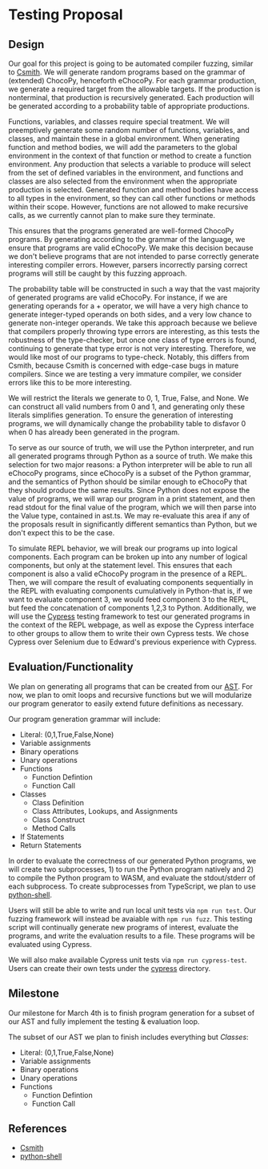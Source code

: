 # Testing Proposal

## Design

Our goal for this project is going to be automated compiler fuzzing, similar to [Csmith](https://www.cs.utah.edu/~regehr/papers/pldi11-preprint.pdf).
We will generate random programs based on the grammar of (extended) ChocoPy, henceforth eChocoPy.
For each grammar production, we generate a required target from the allowable targets. If the production
is nonterminal, that production is recursively generated. Each production will be generated according to
a probability table of appropriate productions.

Functions, variables, and classes require special treatment. We will preemptively generate some random
number of functions, variables, and classes, and maintain these in a global environment. When generating
function and method bodies, we will add the parameters to the global environment in the context of that
function or method to create a function environment. Any production that selects a variable to produce
will select from the set of defined variables in the environment, and functions and classes are also
selected from the environment when the appropriate production is selected. Generated function
and method bodies have access to all types in the environment, so they can call other functions or methods
within their scope. However, functions are not allowed to make recursive calls, as we currently
cannot plan to make sure they terminate.

This ensures that the programs generated are well-formed ChocoPy programs. By
generating according to the grammar of the language, we ensure that programs
are valid eChocoPy. We make this decision because we don't believe programs that
are not intended to parse correctly generate interesting compiler errors. However,
parsers incorrectly parsing correct programs will still be caught by this fuzzing
approach.

The probability table will be constructed in such a way that the vast majority of generated programs
are valid eChocoPy. For instance, if we are generating operands for a + operator, we will have a very
high chance to generate integer-typed operands on both sides, and a very low chance to generate
non-integer operands. We take this approach because we believe that compilers properly throwing type
errors are interesting, as this tests the robustness of the type-checker, but once one class of
type errors is found, continuing to generate that type error is not very interesting. Therefore,
we would like most of our programs to type-check. Notably, this differs from Csmith, because Csmith
is concerned with edge-case bugs in mature compilers. Since we are testing a very immature compiler,
we consider errors like this to be more interesting.

We will restrict the literals we generate to 0, 1, True, False, and None. We can construct all valid
numbers from 0 and 1, and generating only these literals simplifies generation. To ensure the
generation of interesting programs, we will dynamically change the probability table to disfavor
0 when 0 has already been generated in the program.

To serve as our source of truth, we will use the Python interpreter, and run all generated programs
through Python as a source of truth. We make this selection for two
major reasons: a Python interpreter will be able to run all eChocoPy programs, since eChocoPy is
a subset of the Python grammar, and the semantics of Python should be similar enough to eChocoPy
that they should produce the same results. Since Python does not expose the value of programs, we
will wrap our program in a print statement, and then read stdout for the final value of the program,
which we will then parse into the Value type, contained in ast.ts. We may re-evaluate this area if
any of the proposals result in significantly different semantics than Python, but we don't expect
this to be the case.

To simulate REPL behavior, we will break our programs up into logical components. Each program can be
broken up into any number of logical components, but only at the statement level. This ensures
that each component is also a valid eChocoPy program in the presence of a REPL. Then, we will compare
the result of evaluating components sequentially in the REPL with evaluating components cumulatively in
Python-that is, if we want to evaluate component 3, we would feed component 3 to the REPL, but feed
the concatenation of components 1,2,3 to Python. Additionally, we will use the 
[Cypress](https://www.cypress.io/) testing framework to test our generated programs in the context of 
the REPL webpage, as well as expose the Cypress interface
to other groups to allow them to write their own Cypress tests. We chose Cypress over Selenium due to 
Edward's previous experience with Cypress.

## Evaluation/Functionality

We plan on generating all programs that can be created from our [AST](../ast.ts).
For now, we plan to omit loops and recursive functions but we will modularize our
program generator to easily extend future definitions as necessary.

Our program generation grammar will include:

- Literal: (0,1,True,False,None)
- Variable assignments
- Binary operations
- Unary operations
- Functions
  - Function Defintion
  - Function Call
- Classes
  - Class Definition
  - Class Attributes, Lookups, and Assignments
  - Class Construct
  - Method Calls
- If Statements
- Return Statements

In order to evaluate the correctness of our generated Python programs, we will
create two subprocesses, 1) to run the Python program natively and 2) to
compile the Python program to WASM, and evaluate the stdout/stderr of each subprocess.
To create subprocesses from TypeScript, we plan to use [python-shell](https://github.com/extrabacon/python-shell).

Users will still be able to write and run local unit tests via `npm run test`.
Our fuzzing framework will instead be avaiable with `npm run fuzz`. This testing
script will continually generate new programs of interest, evaluate the
programs, and write the evaluation results to a file. These programs will be evaluated using
Cypress.

We will also make available Cypress unit tests via `npm run cypress-test`. Users can create their
own tests under the [cypress](../cypress/) directory.

## Milestone

Our milestone for March 4th is to finish program generation for a subset of our AST and fully implement
the testing & evaluation loop.

The subset of our AST we plan to finish includes everything but _Classes_:

- Literal: (0,1,True,False,None)
- Variable assignments
- Binary operations
- Unary operations
- Functions
  - Function Defintion
  - Function Call

## References

- [Csmith](https://www.cs.utah.edu/~regehr/papers/pldi11-preprint.pdf)
- [python-shell](https://github.com/extrabacon/python-shell)

